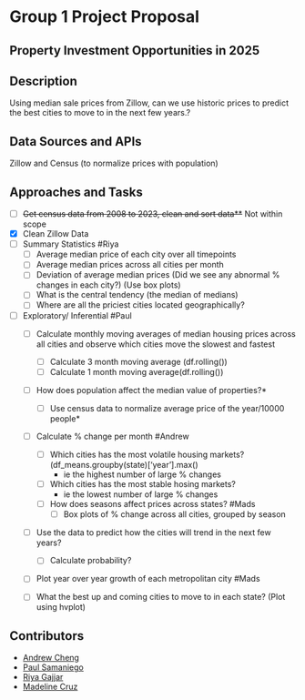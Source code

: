 # Group 1 Project Proposal
## Property Investment Opportunities in 2025 

## Description

Using median sale prices from Zillow, can we use historic prices to predict the best cities to move to in the next few years.?

## Data Sources and APIs
Zillow and Census (to normalize prices with population)

## Approaches and Tasks
- [ ] ~~Get census data from 2008 to 2023, clean and sort data**~~  Not within scope
- [x] Clean Zillow Data
- [ ] Summary Statistics #Riya
  - [ ] Average median price of each city over all timepoints
  - [ ] Average median prices across all cities per month
  - [ ] Deviation of average median prices (Did we see any abnormal % changes in each city?) (Use box plots)
  - [ ] What is the central tendency (the median of medians)
  - [ ] Where are all the priciest cities located geographically?

- [ ] Exploratory/ Inferential #Paul
  - [ ] Calculate monthly moving averages of median housing prices across all cities and observe which cities move the slowest and fastest
    - [ ] Calculate 3 month moving average (df.rolling())
    - [ ] Calculate 1 month moving average(df.rolling())
  - [ ] How does population affect the median value of properties?*
    - [ ] Use census data to normalize average price of the year/10000 people*

  - [ ] Calculate % change per month #Andrew
    - [ ] Which cities has the most volatile housing markets?(df_means.groupby(state)[‘year’].max()
      * ie the highest number of large % changes
    - [ ] Which cities has the most stable hosing markets?
      * ie the lowest number of large % changes
    - [ ] How does seasons affect prices across states? #Mads
      - [ ] Box plots of % change across all cities, grouped by season  
  - [ ] Use the data to predict how the cities will trend in the next few years?
    - [ ] Calculate probability?
  - [ ] Plot year over year growth of each metropolitan city #Mads
  - [ ] What the best up and coming cities to move to in each state? (Plot using hvplot) 


## Contributors
* [Andrew Cheng](https://github.com/anderoos)
* [Paul Samaniego](https://github.com/Psamaniego001)
* [Riya Gajjar](https://github.com/rgajjar111)
* [Madeline Cruz](https://github.com/Mad-Cruz)

